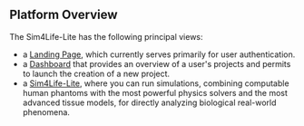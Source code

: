 ## Platform Overview

The Sim4Life-Lite has the following principal views:
* a [Landing Page](/docs/platform_introduction/overview.md), which currently serves primarily for user authentication.
* a [Dashboard](/docs/platform_introduction/dashboard/dashboard.md) that provides an overview of a user's projects and permits to launch the creation of a new project.
* a [Sim4Life-Lite](/docs/platform_introduction/s4l_lite.md), where you can run simulations, combining computable human phantoms with the most powerful physics solvers and the most advanced tissue models, for directly analyzing biological real-world phenomena.
